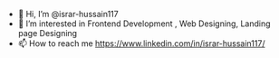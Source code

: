 - 👋 Hi, I’m @israr-hussain117
- 👀 I’m interested in Frontend Development , Web Designing, Landing page Designing
- 📫 How to reach me https://www.linkedin.com/in/israr-hussain117/

